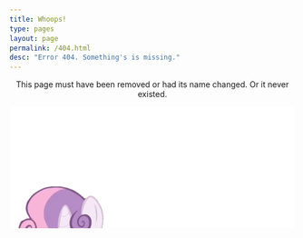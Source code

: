 ```yaml
---
title: Whoops!
type: pages
layout: page
permalink: /404.html
desc: "Error 404. Something's is missing."
---
```

<p style="text-align:center">This page must have been removed or had its name changed. Or it never existed.</p>

<img style="margin: 0 auto -4.5em; display:block;" src="/images/loading.gif" alt="Ponies'll help ya">
